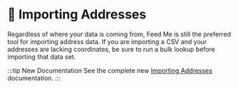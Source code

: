 # 🔧 Importing Addresses

<update-message/>

Regardless of where your data is coming from, Feed Me is still the preferred tool for importing address data. If you are importing a CSV and your addresses are lacking coordinates, be sure to run a bulk lookup before importing that data set.

:::tip New Documentation
See the complete new [Importing Addresses](/guides/importing-addresses/) documentation.
:::
